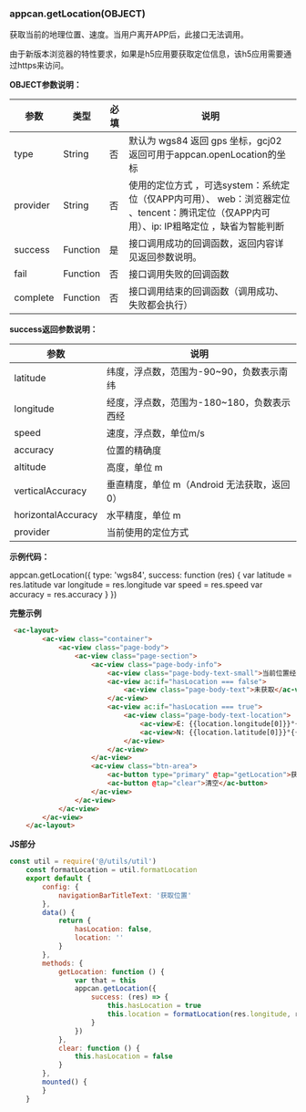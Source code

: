 ### appcan.getLocation(OBJECT)
获取当前的地理位置、速度。当用户离开APP后，此接口无法调用。

由于新版本浏览器的特性要求，如果是h5应用要获取定位信息，该h5应用需要通过https来访问。

**OBJECT参数说明：**

参数 | 类型 | 必填 | 说明
---|---|---|---
type | String | 否 | 默认为 wgs84 返回 gps 坐标，gcj02 返回可用于appcan.openLocation的坐标
provider | String | 否 | 使用的定位方式 ，可选system：系统定位（仅APP内可用）、 web：浏览器定位 、tencent：腾讯定位（仅APP内可用）、ip: IP粗略定位 ，缺省为智能判断
success | Function | 是 | 接口调用成功的回调函数，返回内容详见返回参数说明。
fail | Function | 否 | 接口调用失败的回调函数
complete | Function | 否 | 接口调用结束的回调函数（调用成功、失败都会执行）

**success返回参数说明：**

参数 | 说明
---|---
latitude | 纬度，浮点数，范围为-90~90，负数表示南纬
longitude | 经度，浮点数，范围为-180~180，负数表示西经
speed | 速度，浮点数，单位m/s
accuracy | 位置的精确度
altitude | 高度，单位 m
verticalAccuracy | 垂直精度，单位 m（Android 无法获取，返回 0）
horizontalAccuracy | 水平精度，单位 m
provider | 当前使用的定位方式

**示例代码：**

appcan.getLocation({
  type: 'wgs84',
  success: function (res) {
    var latitude = res.latitude
    var longitude = res.longitude
    var speed = res.speed
    var accuracy = res.accuracy
  }
})

**完整示例**

```html
 <ac-layout>
        <ac-view class="container">
            <ac-view class="page-body">
                <ac-view class="page-section">
                    <ac-view class="page-body-info">
                        <ac-view class="page-body-text-small">当前位置经纬度</ac-view>
                        <ac-view ac:if="hasLocation === false">
                            <ac-view class="page-body-text">未获取</ac-view>
                        </ac-view>
                        <ac-view ac:if="hasLocation === true">
                            <ac-view class="page-body-text-location">
                                <ac-view>E: {{location.longitude[0]}}°{{location.longitude[1]}}′</ac-view>
                                <ac-view>N: {{location.latitude[0]}}°{{location.latitude[1]}}′</ac-view>
                            </ac-view>
                        </ac-view>
                    </ac-view>
                    <ac-view class="btn-area">
                        <ac-button type="primary" @tap="getLocation">获取位置</ac-button>
                        <ac-button @tap="clear">清空</ac-button>
                    </ac-view>
                </ac-view>
            </ac-view>
        </ac-view>
    </ac-layout>
```
**JS部分**

```javascript
const util = require('@/utils/util')
    const formatLocation = util.formatLocation
    export default {
        config: {
            navigationBarTitleText: '获取位置'
        },
        data() {
            return {
                hasLocation: false,
                location: ''
            }
        },
        methods: {
            getLocation: function () {
                var that = this
                appcan.getLocation({
                    success: (res) => {
                        this.hasLocation = true
                        this.location = formatLocation(res.longitude, res.latitude)
                    }
                })
            },
            clear: function () {
                this.hasLocation = false
            }
        },
        mounted() {
        }
    }
```